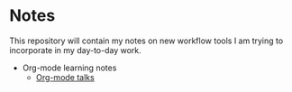 Notes
=====
This repository will contain my notes on new workflow tools I am trying to incorporate in my day-to-day work.

* Org-mode learning notes
  * [Org-mode talks](http://orgmode.org/talks.html)
